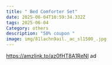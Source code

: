 ```yaml
---
title: " Bed Comforter Set"
date: 2025-06-04T10:59:34.332Z
tags: 2025-06-04
Category: others
description: "50% coupon "
image: img/81lachn9ail._ac_sl1500_.jpg
---
```

https://amzlink.to/az0fHT8A1ReNI    ad
